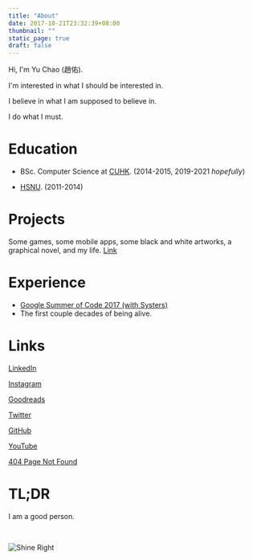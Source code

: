 ```yaml
---
title: "About"
date: 2017-10-21T23:32:39+08:00
thumbnail: ""
static_page: true
draft: false
---
```


Hi, I'm Yu Chao (趙佑).

I'm interested in what I should be interested in.

I believe in what I am supposed to believe in.

I do what I must.

# Education
* BSc. Computer Science at [CUHK](http://www.cuhk.edu.hk/). (2014-2015, 2019-2021 *hopefully*)

* [HSNU](https://www.hs.ntnu.edu.tw). (2011-2014)

# Projects
Some games, some mobile apps, some black and white artworks, a graphical novel, and my life. [Link](/projects)

# Experience
* [Google Summer of Code 2017 (with Systers)](https://github.com/systers/powerup-iOS)
* The first couple decades of being alive.

# Links
[LinkedIn](https://www.linkedin.com/in/yu-chao-a55b85b2/)

[Instagram](https://instagram.com/yuchao.casd82)

[Goodreads](https://www.goodreads.com/author/show/18427549.Yu_Chao)

[Twitter](https://twitter.com/casd82)

[GitHub](https://github.com/casd82)

[YouTube](https://www.youtube.com/user/casd8822)

[404 Page Not Found](http://shinerightstudio.com/404)

# TL;DR
I am a good person.

<br />

![Shine Right](/about/picture.png)
